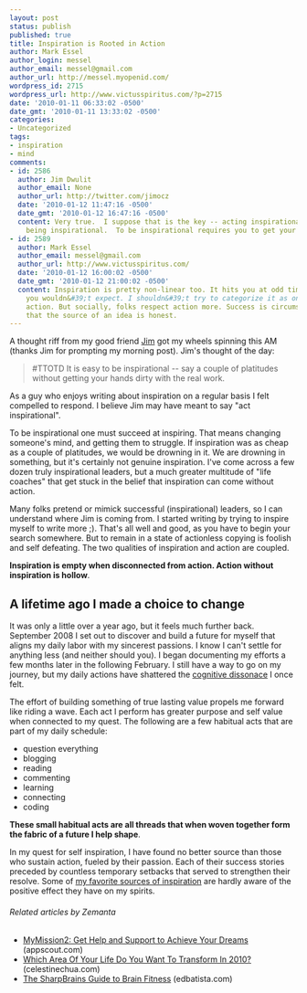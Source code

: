 ```yaml
---
layout: post
status: publish
published: true
title: Inspiration is Rooted in Action
author: Mark Essel
author_login: messel
author_email: messel@gmail.com
author_url: http://messel.myopenid.com/
wordpress_id: 2715
wordpress_url: http://www.victusspiritus.com/?p=2715
date: '2010-01-11 06:33:02 -0500'
date_gmt: '2010-01-11 13:33:02 -0500'
categories:
- Uncategorized
tags:
- inspiration
- mind
comments:
- id: 2586
  author: Jim Dwulit
  author_email: None
  author_url: http://twitter.com/jimocz
  date: '2010-01-12 11:47:16 -0500'
  date_gmt: '2010-01-12 16:47:16 -0500'
  content: Very true.  I suppose that is the key -- acting inspirational rather than
    being inspirational.  To be inspirational requires you to get your hands dirty.
- id: 2589
  author: Mark Essel
  author_email: messel@gmail.com
  author_url: http://www.victusspiritus.com/
  date: '2010-01-12 16:00:02 -0500'
  date_gmt: '2010-01-12 21:00:02 -0500'
  content: Inspiration is pretty non-linear too. It hits you at odd times from sources
    you wouldn&#39;t expect. I shouldn&#39;t try to categorize it as only coming from
    action. But socially, folks respect action more. Success is circumstantial evidence
    that the source of an idea is honest.
---
```

<p>A thought riff from my good friend <a href="http://www.Twitter.com/jimocz">Jim</a> got my wheels spinning this AM (thanks Jim for prompting my morning post). Jim's thought of the day:</p>
<blockquote><p>#TTOTD It is easy to be inspirational -- say a couple of platitudes without getting your hands dirty with the real work.</p></blockquote>
<p>As a guy who enjoys writing about inspiration on a regular basis I felt compelled to respond. I believe Jim may have meant to say "act inspirational".</p>
<p>To be inspirational one must succeed at inspiring. That means changing someone's mind, and getting them to struggle. If inspiration was as cheap as a couple of platitudes, we would be drowning in it. We are drowning in something, but it's certainly not genuine inspiration. I've come across a few dozen truly inspirational leaders, but a much greater multitude of "life coaches" that get stuck in the belief that inspiration can come without action.</p>
<p>Many folks pretend or mimick successful (inspirational) leaders, so I can understand where Jim is coming from. I started writing by trying to inspire myself to write more ;). That's all well and good, as you have to begin your search somewhere. But to remain in a state of actionless copying is foolish and self defeating. The two qualities of inspiration and action are coupled.</p>
<p><strong>Inspiration is empty when disconnected from action. Action without inspiration is hollow</strong>.</p>
<h2>A lifetime ago I made a choice to change</h2>
<p>It was only a little over a year ago, but it feels much further back. September 2008 I set out to discover and build a future for myself that aligns my daily labor with my sincerest passions. I know I can't settle for anything less (and neither should you). I began documenting my efforts a few months later in the following February. I still have a way to go on my journey, but my daily actions have shattered the <a href="http://victusfate.github.io/victusspiritus/uncategorized/2009/07/21/motivation-for-behavior-change-cognitive-dissonance/">cognitive dissonace</a> I once felt.</p>
<p>The effort of building something of true lasting value propels me forward like riding a wave. Each act I perform has greater purpose and self value when connected to my quest. The following are a few habitual acts that are part of my daily schedule:</p>
<ul>
<li>question everything</li>
<li>blogging</li>
<li>reading</li>
<li>commenting</li>
<li>learning</li>
<li>connecting</li>
<li>coding</li>
</ul>
<p><strong>These small habitual acts are all threads that when woven together form the fabric of a future I help shape</strong>.</p>
<p>In my quest for self inspiration, I have found no better source than those who sustain action, fueled by their passion. Each of their success stories preceded by countless temporary setbacks that served to strengthen their resolve. Some of <a href="http://www.victusspiritus.com/my-friends-and-influencers/">my favorite sources of inspiration</a> are hardly aware of the positive effect they have on my spirits.</p>
<h6 class="zemanta-related-title" style="font-size: 1em;">Related articles by Zemanta</h6>
<ul class="zemanta-article-ul">
<li class="zemanta-article-ul-li"><a href="http://www.appscout.com/2010/01/mymission2_get_help_and_suppor.php">MyMission2: Get Help and Support to Achieve Your Dreams</a> (appscout.com)</li>
<li class="zemanta-article-ul-li"><a href="http://celestinechua.com/blog/2010/01/which-area-of-your-life-do-you-want-to-transform-in-2010/">Which Area Of Your Life Do You Want To Transform In 2010?</a> (celestinechua.com)</li>
<li class="zemanta-article-ul-li"><a href="http://www.edbatista.com/2009/11/sharpbrains.html">The SharpBrains Guide to Brain Fitness</a> (edbatista.com)</li>
</ul>

